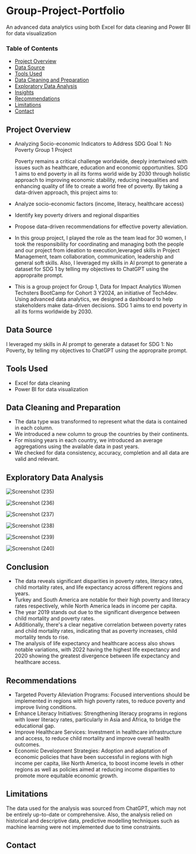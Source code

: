 # Group-Project-Portfolio
An advanced data analytics using both Excel for data cleaning and Power BI for data visualization

### Table of Contents

 - [Project Overview](#project-overview)
 - [Data Source](#data-source)
 - [Tools Used](#tools-used)
 - [Data Cleaning and Preparation](#data-cleaning-and-preparation)
 - [Exploratory Data Analysis](#exploratory-data-analysis)
 - [Insights](#insights)
 - [Recommendations](#recommendations)
 - [Limitations](#limitations)
 - [Contact](#contact)



## Project Overview
- Analyzing Socio-economic Indicators to Address SDG Goal 1: No Poverty Group 1 Project

  Poverty remains a critical challenge worldwide, deeply intertwined with issues such as healthcare, education and economic opportunities. 
SDG 1 aims to end poverty in all its forms world wide by 2030 through holistic approach to improving economic stability, reducing inequalities and enhancing quality of life to create a world free of poverty. By taking a data-driven approach, this project aims to: 
 - Analyze socio-economic factors (income, literacy, healthcare access)
 - Identify key poverty drivers and regional disparities
 - Propose data-driven recommendations for effective poverty alleviation.


- In this group project, I played the role as the team lead for 30 women, I took the responsibility for coordinating and managing both the people and our project from ideation to execution,leveraged skills in Project Management, team collaboration, communication, leadership and general soft skills. Also, I leveraged my skills in AI prompt to generate a dataset for SDG 1 by telling my objectives to ChatGPT using the appropraite prompt.

 - This is a group project for Group 1, Data for Impact Analytics Women Techsters BootCamp for Cohort 3 Y2024, an initiative of Tech4dev. Using advanced data analytics, we designed a dashboard to help stakeholders make data-driven decisions. SDG 1 aims to end poverty in all its forms worldwide by 2030.

## Data Source

I leveraged my skills in AI prompt to generate a dataset for SDG 1: No Poverty, by telling my objectives to ChatGPT using the appropraite prompt.


## Tools Used

-  Excel for data cleaning 
-  Power BI for data visualization

## Data Cleaning and Preparation

- The data type was transformed to represent what the data is contained in each column.
- We introduced a new column to group the countries by their continents.
- For missing years in each country, we introduced an average aggregations using the available data in past years.
- We checked for data consistency, accuracy, completion and all data are valid and relevant.


## Exploratory Data Analysis


![Screenshot (235)](https://github.com/user-attachments/assets/e8e69d6b-eb0b-4edd-b240-fcbe1db01090)

![Screenshot (236)](https://github.com/user-attachments/assets/5dcad399-8fa0-483e-a00a-ffb9889c4697)

![Screenshot (237)](https://github.com/user-attachments/assets/9c2f02bc-d9e2-4f98-8f5b-5b4fef93ecfa)

![Screenshot (238)](https://github.com/user-attachments/assets/594b0d62-83aa-4383-a100-46972435f9e9)

![Screenshot (239)](https://github.com/user-attachments/assets/aa2e4046-dc08-447e-9723-4234df42667f)

![Screenshot (240)](https://github.com/user-attachments/assets/96903ce6-b231-4892-8c0e-fb57b2bbc529)

## Conclusion

- The data reveals significant disparities in poverty rates, literacy rates, child mortality rates, and life expectancy across different regions and years. 
- Turkey and South America are notable for their high poverty and literacy rates respectively, while North America leads in income per capita. 
- The year 2019 stands out due to the significant divergence between child mortality and poverty rates. 
- Additionally, there's a clear negative correlation between poverty rates and child mortality rates, indicating that as poverty increases, child mortality tends to rise. 
- The analysis of life expectancy and healthcare access also shows notable variations, with 2022 having the highest life expectancy and 2020 showing the greatest divergence between life expectancy and healthcare access.

## Recommendations

- Targeted Poverty Alleviation Programs: Focused interventions should be implemented in regions with high poverty rates, to reduce poverty and improve living conditions.
- Enhance Literacy Initiatives: Strengthening literacy programs in regions with lower literacy rates, particularly in Asia and Africa, to bridge the educational gap.
- Improve Healthcare Services: Investment in healthcare infrastructure and access, to reduce child mortality and improve overall health outcomes.
- Economic Development Strategies: Adoption and adaptation of economic policies that have been successful in regions with high income per capita, like North America, to boost income levels in other regions as well as policies aimed at reducing income disparities to promote more equitable economic growth.

## Limitations

The data used for the analysis was sourced from ChatGPT, which may not be entirely up-to-date or comprehensive. Also, the analysis relied on historical and descriptive data, predictive modelling techniques such as machine learning were not implemented due to time constraints.

## Contact
